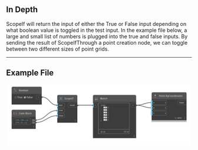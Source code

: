 ## In Depth
ScopeIf will return the input of either the True or False input depending on what boolean value is toggled in the test input. In the example file below, a large and small list of numbers is plugged into the true and false inputs. By sending the result of ScopeIfThrough a point creation node, we can toggle between two different sizes of point grids.
___
## Example File

![ScopeIf](./CoreNodeModels.Logic.ScopedIf_img.jpg)


